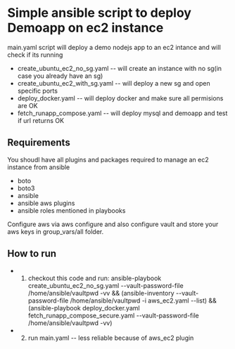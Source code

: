 # Simple ansible script to deploy Demoapp on ec2 instance

main.yaml script will deploy a demo nodejs app to an ec2 intance and will check if its running

- create_ubuntu_ec2_no_sg.yaml -- will create an instance with no sg(in case you already have an sg)
- create_ubuntu_ec2_with_sg.yaml -- will deploy a new sg and open specific ports
- deploy_docker.yaml -- will deploy docker and make sure all permisions are OK
- fetch_runapp_compose.yaml -- will deploy mysql and demoapp and test if url returns OK

## Requirements
You shoudl have all plugins and packages required to manage an ec2 instance from ansible
- boto
- boto3
- ansible
- ansible aws plugins
- ansible roles mentioned in playbooks

Configure aws via aws configure and also configure vault and store your aws keys in group_vars/all folder.

## How to run 

- 1. checkout this code and run:  ansible-playbook create_ubuntu_ec2_no_sg.yaml --vault-password-file /home/ansible/vaultpwd -vv && (ansible-inventory --vault-password-file /home/ansible/vaultpwd -i aws_ec2.yaml --list) && (ansible-playbook deploy_docker.yaml fetch_runapp_compose_secure.yaml --vault-password-file /home/ansible/vaultpwd -vv)

- 2. run main.yaml -- less reliable because of aws_ec2 plugin

